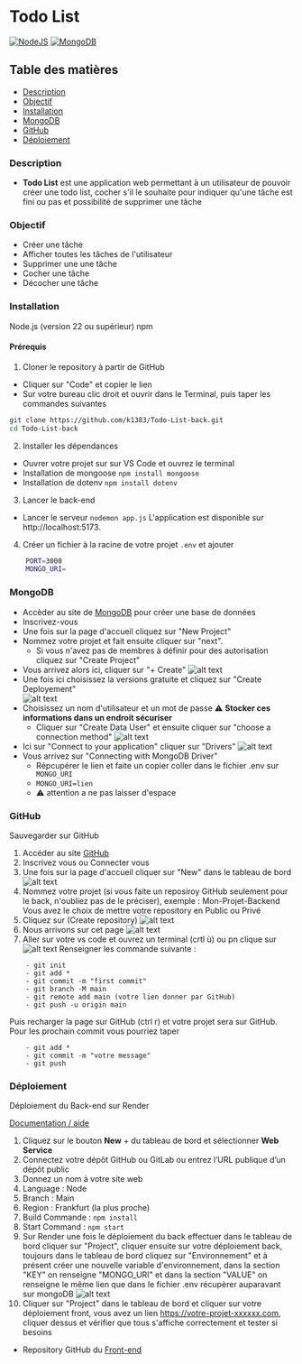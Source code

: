 # Todo List
[![NodeJS](https://img.shields.io/badge/Node.js-6DA55F?logo=node.js&logoColor=white)](#) [![MongoDB](https://img.shields.io/badge/MongoDB-%234ea94b.svg?logo=mongodb&logoColor=white)](#)

## Table des matières
- [Description](#Description)
- [Objectif](#Objectif)
- [Installation](#Installation)
- [MongoDB](#MongoDB)
- [GitHub](#Github)
- [Déploiement](#Déploiement)

### Description
- **Todo List** est une application web permettant à un utilisateur de pouvoir créer une todo list, cocher s'il le souhaite pour indiquer qu'une tâche est fini ou pas et possibilité de supprimer une tâche 

### Objectif
- Créer une tâche
- Afficher toutes les tâches de l'utilisateur 
- Supprimer une une tâche 
- Cocher une tâche 
- Décocher une tâche 

### Installation
Node.js (version 22 ou supérieur)
npm 

#### Prérequis

1. Cloner le repository à partir de GitHub
- Cliquer sur "Code" et copier le lien 
- Sur votre bureau clic droit et ouvrir dans le Terminal, puis taper les commandes suivantes 
```bash
git clone https://github.com/k1383/Todo-List-back.git
cd Todo-List-back
```
2. Installer les dépendances
- Ouvrer votre projet sur sur VS Code et ouvrez le terminal
- Installation de mongoose `npm install mongoose`
- Installation de dotenv `npm install dotenv`

3. Lancer le back-end 
- Lancer le serveur `nodemon app.js`
L'application est disponible sur http://localhost:5173.

4. Créer un fichier à la racine de votre projet `.env` et ajouter 
```bash
    PORT=3000
    MONGO_URI=
```

### MongoDB

- Accèder au site de [MongoDB](https://www.mongodb.com/) pour créer une base de données
-  Inscrivez-vous 
- Une fois sur la page d'accueil cliquez sur "New Project"
- Nommez votre projet et fait ensuite cliquer sur "next".
    - Si vous n'avez pas de membres à définir pour des autorisation cliquez sur "Create Project"
- Vous arrivez alors ici, cliquer sur "+ Create" 
![alt text](image-1.png) 
- Une fois ici choisissez la versions gratuite et cliquez sur "Create Deployement"  
![alt text](image-2.png)
- Choisissez un nom d'utilisateur et un mot de passe :warning: **Stocker ces informations dans un endroit sécuriser**
    - Cliquer sur "Create Data User" et ensuite cliquer sur "choose a connection method" 
![alt text](image-5.png)
-  Ici sur "Connect to your application" cliquer sur "Drivers" 
![alt text](image-6.png)
- Vous arrivez sur "Connecting with MongoDB Driver"
    - Répcupérer le lien et faite un copier coller dans le fichier .env sur` MONGO_URI`
    - `MONGO_URI=lien`
    - :warning: attention a ne pas laisser d'espace

### GitHub
Sauvegarder sur GitHub
1. Accéder au site [GitHub](https://github.com/)
2. Inscrivez vous ou Connecter vous 
3. Une fois sur la page d'accueil cliquer sur "New" dans le tableau de bord
![alt text](image-8.png)
4. Nommez votre projet (si vous faite un reposiroy GitHub seulement pour le back, n'oubliez pas de le préciser), exemple : Mon-Projet-Backend
Vous avez le choix de mettre votre repository en Public ou Privé 
5. Cliquez sur (Create repository)
![alt text](image-9.png)
6. Nous arrivons sur cet page 
![alt text](image-10.png)
7. Aller sur votre vs code et ouvrez un terminal (crtl ù) ou pn clique sur![alt text](image-11.png)
Renseigner les commande suivante :
```
    - git init 
    - git add * 
    - git commit -m "first commit"
    - git branch -M main
    - git remote add main (votre lien donner par GitHub)
    - git push -u origin main
```
Puis recharger la page sur GitHub (ctrl r) et votre projet sera sur GitHub.
Pour les prochain commit vous pourriez taper
``` 
    - git add *
    - git commit -m "votre message"
    - git push 
```

### Déploiement

Déploiement du Back-end sur Render  

[Documentation / aide](https://render.com/docs/web-services)

1. Cliquez sur le bouton **New** + du tableau de bord et sélectionner **Web Service**
2. Connectez votre dépôt GitHub ou GitLab ou entrez l’URL publique d’un dépôt public
3. Donnez un nom à votre site web
4. Language : Node
5. Branch : Main
6. Region : Frankfurt (la plus proche)
7. Build Commande : `npm install`
8. Start Command : `npm start`
9. Sur Render une fois le déploiement du back effectuer dans le tableau de bord cliquer sur "Project", cliquer ensuite sur votre déploiement back, toujours dans le tableau de bord cliquez sur "Environnement" et à présent créer une nouvelle variable d'environnement, dans la section "KEY" on renseigne "MONGO_URI" et dans la section "VALUE" on renseigne le même lien que dans le fichier .env récupèrer auparavant sur mongoDB
![alt text](image-12.png)
10. Cliquer sur "Project" dans le tableau de bord et cliquer sur votre déploiement front, vous avez un lien https://votre-projet-xxxxxx.com, cliquer dessus et vérifier que tous s'affiche correctement et tester si besoins 

- Repository GitHub du [Front-end](https://github.com/k1383/Todo-List-Front)